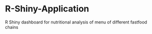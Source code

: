 # R-Shiny-Application
R Shiny dashboard for nutritional analysis of menu of different fastfood chains
